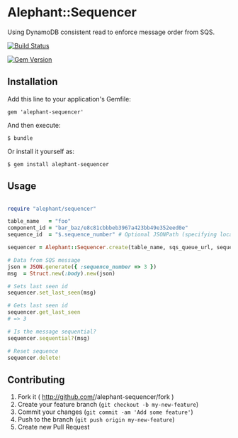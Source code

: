# Alephant::Sequencer

Using DynamoDB consistent read to enforce message order from SQS.

[![Build
Status](https://travis-ci.org/BBC-News/alephant-sequencer.png)](https://travis-ci.org/BBC-News/alephant-sequencer)

[![Gem Version](https://badge.fury.io/rb/alephant-sequencer.png)](http://badge.fury.io/rb/alephant-sequencer)

## Installation

Add this line to your application's Gemfile:

    gem 'alephant-sequencer'

And then execute:

    $ bundle

Or install it yourself as:

    $ gem install alephant-sequencer

## Usage

```rb

require "alephant/sequencer"

table_name   = "foo"
component_id = "bar_baz/e8c81cbbbeb3967a423bb49e352eed0e"
sequence_id  = "$.sequence_number" # Optional JSONPath (specifying location of sequence_id)

sequencer = Alephant::Sequencer.create(table_name, sqs_queue_url, sequence_id)

# Data from SQS message
json = JSON.generate({ :sequence_number => 3 })
msg  = Struct.new(:body).new(json)

# Sets last seen id
sequencer.set_last_seen(msg)

# Gets last seen id
sequencer.get_last_seen
# => 3

# Is the message sequential?
sequencer.sequential?(msg)

# Reset sequence
sequencer.delete!
```

## Contributing
1. Fork it ( http://github.com/<my-github-username>/alephant-sequencer/fork )
2. Create your feature branch (`git checkout -b my-new-feature`)
3. Commit your changes (`git commit -am 'Add some feature'`)
4. Push to the branch (`git push origin my-new-feature`)
5. Create new Pull Request
